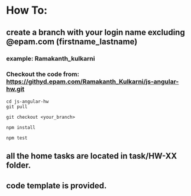 # How To:

## create a branch with your login name excluding @epam.com (firstname_lastname)
### example: Ramakanth_kulkarni

### Checkout the code from: https://githyd.epam.com/Ramakanth_Kulkarni/js-angular-hw.git

```
cd js-angular-hw
git pull 

git checkout <your_branch> 

npm install

npm test
```

## all the home tasks are located in task/HW-XX folder.
## code template is provided. 


